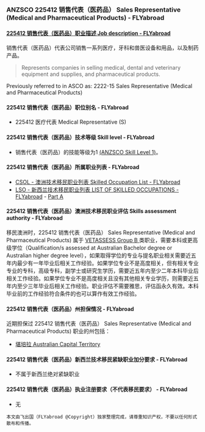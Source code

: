 ### ANZSCO 225412 销售代表（医药品） Sales Representative (Medical and Pharmaceutical Products) - FLYabroad ###

####  [225412 销售代表（医药品）职业描述 Job description - FLYabroad](http://www.flyabroadvisa.com/anzsco/2254.html#225412)

销售代表（医药品）代表公司销售一系列医疗，牙科和兽医设备和用品，以及制药产品。 

> Represents companies in selling medical, dental and veterinary equipment and supplies, and pharmaceutical products.

Previously referred to in ASCO as:
2222-15 Sales Representative (Medical and Pharmaceutical Products)

#### 225412 销售代表（医药品）职位别名 - FLYabroad
 
- 225412 医疗代表 Medical Representative (S)

#### 225412 销售代表（医药品）技术等级 Skill level - FLYabroad

- 销售代表（医药品）的技能等级为1 [(ANZSCO Skill Level 1)](http://www.flyabroadvisa.com/anzsco/)。

#### 225412 销售代表（医药品）所属职业列表 - FLYabroad

- [CSOL - 澳洲技术移民职业列表 Skilled Occupation List - FLYabroad](http://www.flyabroadvisa.com/sol/)
- [LSO - 新西兰技术移民职业列表 LIST OF SKILLED OCCUPATIONS - FLYabroad](http://nz.flyabroadvisa.com/lso/) - [Part A](parta)

#### 225412 销售代表（医药品）澳洲技术移民职业评估 Skills assessment authority - FLYabroad

移民澳洲时，225412 销售代表（医药品） Sales Representative (Medical and Pharmaceutical Products) 属于 [VETASSESS Group B ](http://www.flyabroadvisa.com/ass/vetassess.html)类职业，需要本科或更高级学位（Qualification/s assessed at Australian Bachelor degree or Australian higher degree level），如果取得学位的专业与提名职业相关需要近五年内最少有一年毕业后相关工作经验。如果学位专业不是高度相关，但有相关专业专业的专科，高级专科，副学士或研究生学历，需要近五年内至少二年本科毕业后相关工作经验。如果学位专业不是高度相关且没有其他相关专业学历，则需要近五年内至少三年毕业后相关工作经验。职业评估不需要雅思，评估函永久有效。本科毕业前的工作经验符合条件的也可以算作有效工作经验。

#### 225412 销售代表（医药品）州担保情况 - FLYabroad

近期担保过 225412 销售代表（医药品） Sales Representative (Medical and Pharmaceutical Products) 职业的州包括：

- [堪培拉 Australian Capital Territory](http://www.flyabroadvisa.com/zdb/act.html)

#### 225412 销售代表（医药品）新西兰技术移民紧缺职业加分要求 - FLYabroad

- 不属于新西兰绝对紧缺职业

#### 225412 销售代表（医药品）执业注册要求（不代表移民要求） - FLYabroad

- 无

`本文由飞出国（FLYabroad @Copyright）独家整理完成，请尊重知识产权，不要以任何形式散布和传播。`